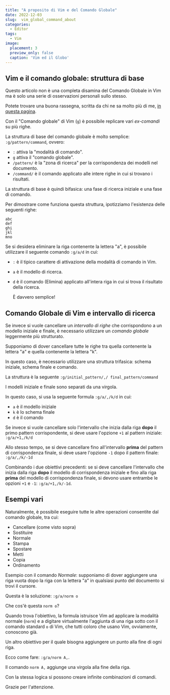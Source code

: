 ```yaml
---
title: "A proposito di Vim e del Comando Globale"
date: 2022-12-03
slug:  vim_global_command_about
categories:
  - Editor
tags:
  - Vim
image:
  placement: 3
  preview_only: false 
  caption: 'Vim ed il Globo'
---
```




## Vim e il comando globale: struttura di base

Questo articolo non è una completa disamina del Comando Globale in Vim ma è solo una serie di osservazioni personali sullo stesso.

Potete trovare una buona rassegna, scritta da chi ne sa molto più di me, [in questa pagina](https://dev.to/iggredible/discovering-vim-global-command-49ad).

Con il "Comando globale" di Vim (`g`) è possibile replicare vari
*ex-comandi* su più righe.

La struttura di base del comando globale è molto semplice:
`:g/pattern/command`, ovvero:

- `:` attiva la "modalità di comando".
- `g` attiva il "comando globale".
- `/pattern/` è la "zona di ricerca" per la corrispondenza dei modelli
  nel documento.
- `/command/` è il comando applicato alle intere righe in cui si trovano
  i risultati.

La struttura di base è quindi bifasica: una fase di ricerca iniziale e
una fase di comando.

Per dimostrare come funziona questa struttura, ipotizziamo l'esistenza delle seguenti
righe:

    abc
    def
    ghi
    jkl
    mno

Se si desidera eliminare la riga  contenente la lettera "a", è possibile
utilizzare il seguente comando `:g/a/d` in cui:

- `:` è il tipico carattere di attivazione della modalità di comando in Vim.
- `a` è il modello di ricerca.
- `d` è il comando (Elimina) applicato all'intera riga in cui si trova
  il risultato della ricerca.

  È davvero semplice!

## Comando Globale di Vim e intervallo di ricerca

Se invece si vuole cancellare un *intervallo di righe* che corrispondono
a un modello iniziale e finale, è necessario utilizzare un *comando
globale* leggermente più strutturato.

Supponiamo di dover cancellare tutte le righe tra quella contenente la
lettera "a" e quella contenente la lettera "k".

In questo caso, è necessario utilizzare una struttura trifasica: schema
iniziale, schema finale e comando.

La struttura è la seguente `:g/initial_pattern/,/ final_pattern/command`

I modelli iniziale e finale sono separati da una virgola.

In questo caso, si usa la seguente formula
`:g/a/,/k/d` in cui:

- `a` è il modello iniziale
- `k` è lo schema finale
- `d` è il comando

Se invece si vuole cancellare solo l'intervallo che inizia dalla riga
**dopo** il primo pattern corrispondente, si deve usare l'opzione `+1`
al pattern iniziale:
`:g/a/+1,/k/d`

Allo stesso tempo, se si deve cancellare fino all'intervallo **prima**
del pattern di corrispondenza finale, si deve usare l'opzione `-1` dopo
il pattern finale:
`:g/a/,/k/-1d`

Combinando i due obiettivi precedenti: se si deve cancellare
l'intervallo che inizia dalla riga **dopo** il modello di corrispondenza
iniziale e fino alla riga **prima** del modello di corrispondenza
finale, si devono usare entrambe le opzioni `+1` e `-1`:
`:g/a/+1,/k/-1d`.

## Esempi vari

Naturalmente, è possibile eseguire tutte le altre operazioni consentite
dal comando globale, tra cui:

- Cancellare (come visto sopra)
- Sostituire
- Normale
- Stampa
- Spostare
- Metti
- Copia
- Ordinamento

Esempio con il comando *Normale*: supponiamo di dover aggiungere una
riga vuota dopo la riga con la lettera "a" in qualsiasi punto del
documento si trovi il cursore.

Questa è la soluzione:
`:g/a/norm o`

Che cos'è questa `norm o`?

Quando trova l'obiettivo, la formula istruisce Vim ad applicare la
modalità normale (`norm`) e a digitare virtualmente l'aggiunta di una
riga sotto con il comando standard `o` di Vim, che tutti coloro che
usano Vim, ovviamente, conoscono già.

Un altro obiettivo per il quale bisogna aggiungere un punto alla fine di
ogni riga.

Ecco come fare:
`:g/a/norm A,`.

Il comando `norm A,` aggiunge una virgola alla fine della riga.

Con la stessa logica si possono creare infinite combinazioni di comandi.

Grazie per l'attenzione.
